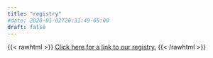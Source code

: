 ```yaml
---
title: "registry"
#date: 2020-01-02T20:31:49-05:00
draft: false
---
```



{{< rawhtml >}} <a href="https://www.zola.com/registry/taylorandclare
">Click here for a link to our registry.</a> {{< /rawhtml >}}

